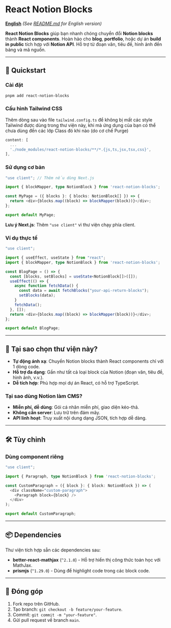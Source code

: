 # React Notion Blocks

**[English](#)** *(See [README.md](README.md) for English version)*

**React Notion Blocks** giúp bạn nhanh chóng chuyển đổi **Notion blocks** thành **React components**. Hoàn hảo cho **blog**, **portfolio**, hoặc dự án **build in public** tích hợp với **Notion API**. Hỗ trợ từ đoạn văn, tiêu đề, hình ảnh đến bảng và mã nguồn.

---

## 🚀 Quickstart

### Cài đặt
```bash
pnpm add react-notion-blocks
```

### Cấu hình Tailwind CSS
Thêm dòng sau vào file `tailwind.config.ts` để không bị mất các style Tailwind được dùng trong thư viện này, khi mà ứng dụng của bạn có thể chưa dùng đến các lớp Class đó khi nào (do cơ chế Purge)

```typescript
content: [
  ...
  './node_modules/react-notion-blocks/**/*.{js,ts,jsx,tsx,css}',
],
```

### Sử dụng cơ bản
```typescript
"use client"; // Thêm nếu dùng Next.js

import { blockMapper, type NotionBlock } from 'react-notion-blocks';

const MyPage = ({ blocks }: { blocks: NotionBlock[] }) => {
  return <div>{blocks.map((block) => blockMapper(block))}</div>;
};

export default MyPage;
```

**Lưu ý Next.js**: Thêm `"use client"` vì thư viện chạy phía client.

### Ví dụ thực tế
```typescript
"use client";

import { useEffect, useState } from "react";
import { blockMapper, type NotionBlock } from 'react-notion-blocks';

const BlogPage = () => {
  const [blocks, setBlocks] = useState<NotionBlock[]>([]);
  useEffect(() => {
    async function fetchData() {
      const data = await fetchBlocks("your-api-return-blocks");
      setBlocks(data);
    }
    fetchData();
  }, []);
  return <div>{blocks.map((block) => blockMapper(block))}</div>;
};

export default BlogPage;
```

---

## 🌟 Tại sao chọn thư viện này?

- **Tự động ánh xạ**: Chuyển Notion blocks thành React components chỉ với 1 dòng code.
- **Hỗ trợ đa dạng**: Gần như tất cả loại block của Notion (đoạn văn, tiêu đề, hình ảnh, v.v.).
- **Dễ tích hợp**: Phù hợp mọi dự án React, có hỗ trợ TypeScript.

### Tại sao dùng Notion làm CMS?
- **Miễn phí, dễ dùng**: Gói cá nhân miễn phí, giao diện kéo-thả.
- **Không cần server**: Lưu trữ trên đám mây.
- **API linh hoạt**: Truy xuất nội dung dạng JSON, tích hợp dễ dàng.

---

## 🛠️ Tùy chỉnh

### Dùng component riêng
```typescript
"use client";

import { Paragraph, type NotionBlock } from 'react-notion-blocks';

const CustomParagraph = ({ block }: { block: NotionBlock }) => (
  <div className="custom-paragraph">
    <Paragraph block={block} />
  </div>
);

export default CustomParagraph;
```

---

## 📦 Dependencies

Thư viện tích hợp sẵn các dependencies sau:

- **better-react-mathjax** (`^2.1.0`) - Hỗ trợ hiển thị công thức toán học với MathJax.
- **prismjs** (`^1.29.0`) - Dùng để highlight code trong các block code.
---

## 🤝 Đóng góp

1. Fork repo trên GitHub.
2. Tạo branch: `git checkout -b feature/your-feature`.
3. Commit: `git commit -m "your-feature"`.
4. Gửi pull request về branch `main`.

